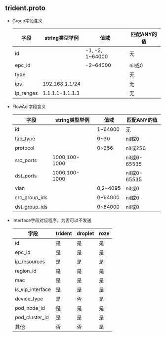 trident.proto
-------------

* Group字段含义

     字段      | string类型举例        | 值域            | 匹配ANY的值
     ----------|-----------------------|-----------------|-------------
     id        |                       | -1, -2, 1~64000 | 无
     epc_id    |                       | -2~64000        | nil或0
     type      |                       |                 | 无
     ips       | 192.168.1.1/24        |                 | 无
     ip_ranges | 1.1.1.1-1.1.1.3       |                 | 无

* FlowAcl字段含义

     字段           | string类型举例        | 值域         | 匹配ANY的值
     ---------------|-----------------------|--------------|----------------
     id             |                       | 1~64000      | 无
     tap_type       |                       | 0~30         | nil或0
     protocol       |                       | 0~256        | nil或256
     src_ports      | 1000,100-1000         |              | nil或0-65535
     dst_ports      | 1000,100-1000         |              | nil或0-65535
     vlan           |                       | 0,2~4095     | nil或0
     src_group_ids  |                       | 0~64000      | nil或0
     dst_group_ids  |                       | 0~64000      | nil或0

* Interface字段对应程序，为否可以不发送

     字段             | trident | droplet | roze
     -----------------|---------|---------|-------
     id               | 是      | 是      | 是
     epc_id           | 是      | 是      | 是
     ip_resources     | 是      | 是      | 是
     region_id        | 是      | 是      | 是
     mac              | 是      | 是      | 是
     is_vip_interface | 是      | 是      | 是
     device_type      | 是      | 否      | 是
     pod_node_id      | 是      | 是      | 是
     pod_cluster_id   | 是      | 是      | 是
     其他             | 否      | 否      | 是
